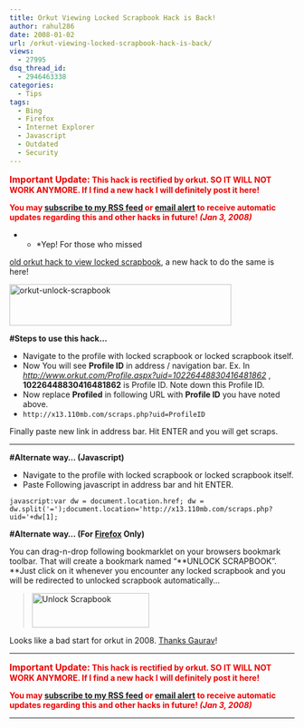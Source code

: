 ```yaml
---
title: Orkut Viewing Locked Scrapbook Hack is Back!
author: rahul286
date: 2008-01-02
url: /orkut-viewing-locked-scrapbook-hack-is-back/
views:
  - 27995
dsq_thread_id:
  - 2946463338
categories:
  - Tips
tags:
  - Bing
  - Firefox
  - Internet Explorer
  - Javascript
  - Outdated
  - Security
---
```

**<span style="color: #ec0000"><span style="font-size: medium">Important Update:</span> This hack is rectified by orkut. SO IT WILL NOT WORK ANYMORE. If I find a new hack I will definitely post it here! </span>**

**<span style="color: #ec0000">You may </span>**<a href="http://feeds.feedburner.com/rb286" onclick="_gaq.push(['_trackEvent', 'outbound-article', 'http://feeds.feedburner.com/rb286', 'subscribe to my RSS feed']);" rel="nofollow"><strong>subscribe to my RSS feed</strong></a>**<span style="color: #ec0000"> or </span>**<a href="http://www.feedburner.com/fb/a/emailverifySubmit?feedId=431924" onclick="_gaq.push(['_trackEvent', 'outbound-article', 'http://www.feedburner.com/fb/a/emailverifySubmit?feedId=431924', 'email alert']);" rel="nofollow"><strong>email alert</strong></a>**<span style="color: #ec0000"> to receive automatic updates regarding this and other hacks in future! <em>(Jan 3, 2008)</em></span>**

* * *Yep! For those who missed 

[old orkut hack to view locked scrapbook][1], a new hack to do the same is here!</p> 

[<img class="wp-image-52701" style="border-top-width: 0px;border-left-width: 0px;border-bottom-width: 0px;border-right-width: 0px" src="http://cdn.devilsworkshop.org/files/2008/01/orkut-unlock-scrapbook-thumb1.png" border="0" alt="orkut-unlock-scrapbook" width="392" height="73" />][2]

**#Steps to use this hack&#8230;**

  * Navigate to the profile with locked scrapbook or locked scrapbook itself.
  * Now You will see **Profile ID** in address / navigation bar. Ex. In *<a href="http://www.orkut.com/Profile.aspx?uid=10226448830416481862" onclick="_gaq.push(['_trackEvent', 'outbound-article', 'http://www.orkut.com/Profile.aspx?uid=10226448830416481862', 'http://www.orkut.com/Profile.aspx?uid=10226448830416481862']);" >http://www.orkut.com/Profile.aspx?uid=10226448830416481862</a>* , **10226448830416481862** is Profile ID. Note down this Profile ID.
  * Now replace **Profiled** in following URL with **Profile ID** you have noted above.
  * `http://x13.110mb.com/scraps.php?uid=ProfileID`

Finally paste new link in address bar. Hit ENTER and you will get scraps.

****

**#Alternate way&#8230; (Javascript)**

  * Navigate to the profile with locked scrapbook or locked scrapbook itself.
  * Paste Following javascript in address bar and hit ENTER.

`javascript:var dw = document.location.href; dw = dw.split('=');document.location='http://x13.110mb.com/scraps.php?uid='+dw[1];`

**#Alternate way&#8230; (For <a href="http://www.spreadfirefox.com/node&id=199011&t=1" onclick="_gaq.push(['_trackEvent', 'outbound-article', 'http://www.spreadfirefox.com/node&id=199011&t=1', 'Firefox']);" >Firefox</a> Only)**

You can drag-n-drop following bookmarklet on your browsers bookmark toolbar. That will create a bookmark named &#8220;**UNLOCK SCRAPBOOK&#8221;. **Just click on it whenever you encounter any locked scrapbook and you will be redirected to unlocked scrapbook automatically&#8230;

> [<img style="border-width: 0px" src="http://cdn.devilsworkshop.org/files/2007/12/orkut-bookmarklet-unlock-scrapbook-thumb.png" border="0" alt="Unlock Scrapbook" width="207" height="61" />][3]

Looks like a bad start for orkut in 2008. <a href="http://www.orkutplus.net/2008/01/hack-is-back-view-locked-scrapbook.html" onclick="_gaq.push(['_trackEvent', 'outbound-article', 'http://www.orkutplus.net/2008/01/hack-is-back-view-locked-scrapbook.html', 'Thanks Gaurav']);" >Thanks Gaurav</a>!

* * *

**<span style="color: #ec0000"><span style="font-size: medium">Important Update:</span> This hack is rectified by orkut. SO IT WILL NOT WORK ANYMORE. If I find a new hack I will definitely post it here! </span>**</p> 

**<span style="color: #ec0000">You may </span>**<a href="http://feeds.feedburner.com/rb286" onclick="_gaq.push(['_trackEvent', 'outbound-article', 'http://feeds.feedburner.com/rb286', 'subscribe to my RSS feed']);" rel="nofollow"><strong>subscribe to my RSS feed</strong></a>**<span style="color: #ec0000"> or </span>**<a href="http://www.feedburner.com/fb/a/emailverifySubmit?feedId=431924" onclick="_gaq.push(['_trackEvent', 'outbound-article', 'http://www.feedburner.com/fb/a/emailverifySubmit?feedId=431924', 'email alert']);" rel="nofollow"><strong>email alert</strong></a>**<span style="color: #ec0000"> to receive automatic updates regarding this and other hacks in future! <em>(Jan 3, 2008)</em></span>**

* * *

 [1]: http://devilsworkshop.org/2007/12/16/3-ways-to-read-locked-scrapbook-on-orkut/
 [2]: http://cdn.devilsworkshop.org/files/2008/01/orkut-unlock-scrapbook1.png
 [3]: //x13.110mb.com/scraps.php?uid='+dw[1]; "Unlock Scrapbook"
